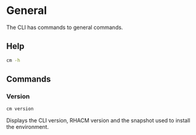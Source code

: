 [comment]: # ( Copyright Contributors to the Open Cluster Management project )

# General

The CLI has commands to general commands.

## Help

```bash
cm -h
```

## Commands

### Version

```bash
cm version
```

Displays the CLI version, RHACM version and the snapshot used to install the environment. 
